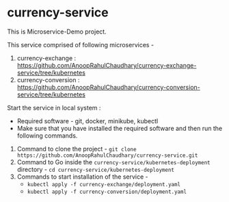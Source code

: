 # currency-service
This is Microservice-Demo project.

This service comprised of following microservices - 
1. currency-exchange : https://github.com/AnoopRahulChaudhary/currency-exchange-service/tree/kubernetes
2. currency-conversion : https://github.com/AnoopRahulChaudhary/currency-conversion-service/tree/kubernetes

Start the service in local system :
- Required software - git, docker, minikube, kubectl
- Make sure that you have installed the required software and then run the following commands.
1. Command to clone the project - `git clone https://github.com/AnoopRahulChaudhary/currency-service.git`
2. Command to Go inside the `currency-service/kubernetes-deployment` directory - `cd currency-service/kubernetes-deployment`
3. Commands to start installation of the service - 
    - `kubectl apply -f currency-exchange/deployment.yaml`
    - `kubectl apply -f currency-conversion/deployment.yaml`


